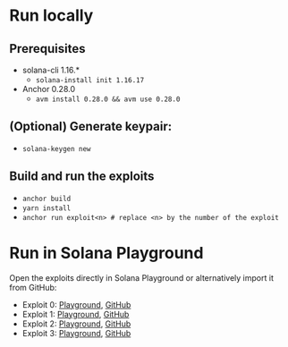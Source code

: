 # Run locally
## Prerequisites
- solana-cli 1.16.*
    - `solana-install init 1.16.17`
- Anchor 0.28.0
    - `avm install 0.28.0 && avm use 0.28.0`

## (Optional) Generate keypair:
- `solana-keygen new`

## Build and run the exploits
- `anchor build`
- `yarn install`
- `anchor run exploit<n> # replace <n> by the number of the exploit`

# Run in Solana Playground
Open the exploits directly in Solana Playground or alternatively import it from GitHub:
- Exploit 0: [Playground](https://beta.solpg.io/651aa5b1fb53fa325bfd0bce), [GitHub](https://github.com/Ackee-Blockchain/solpg-exploit0)
- Exploit 1: [Playground](https://beta.solpg.io/651aab38fb53fa325bfd0bcf), [GitHub](https://github.com/Ackee-Blockchain/solpg-exploit1)
- Exploit 2: [Playground](https://beta.solpg.io/651aac76fb53fa325bfd0bd2), [GitHub](https://github.com/Ackee-Blockchain/solpg-exploit2)
- Exploit 3: [Playground](https://beta.solpg.io/651aab79fb53fa325bfd0bd0), [GitHub](https://github.com/Ackee-Blockchain/solpg-exploit3)
